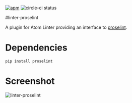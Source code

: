 [![apm](https://img.shields.io/apm/v/linter-proselint.svg)](https://atom.io/packages/linter-proselint)
![circle-ci status](https://circleci.com/gh/smockle/linter-proselint.svg?style=shield&circle-token=043ff19c689fddbc4ee90991d0c2bc74f6c74926)

#linter-proselint

A plugin for Atom Linter providing an interface to [proselint](https://github.com/amperser/proselint).

# Dependencies

```Shell
pip install proselint
```

# Screenshot

![linter-proselint](https://cloud.githubusercontent.com/assets/4278113/13604238/10042ffa-e4ff-11e5-87e9-0050b8da8308.png "Screenshot that shows a linter-proselint warning")
